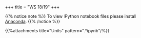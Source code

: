 +++
title = "WS 18/19"
+++

{{% notice note %}}
To view IPython notebook files please install
[Anaconda](https://www.anaconda.com/).
{{% /notice %}}

{{%attachments title="Units" pattern=".*ipynb"/%}}

